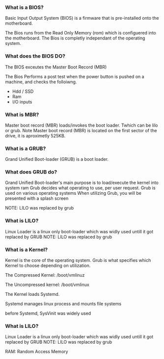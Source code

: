 

<h3> What is a BIOS? </h3>

<p> Basic Input Output System (BIOS) is a firmware that is pre-installed onto the motherboard. </p>
The Bios runs from the Read Only Memory (rom) which is configuered into the motherboard.
The Bios is completly independant of the operating system.


<h3> What does the BIOS DO? </h3>
The BIOS exceutes the Master Boot Record (MBR)

The Bios Performs a post test when the power button is pushed on a machine, and checks the folloiwng. 
- Hdd / SSD
- Ram
- I/O inputs



<h3> What is MBR? </h3>

Master boot record (MBR) loads/invokes the boot loader. Twhich can be lilo or grub.
Note Master boot record (MBR) is located on the first sector of the drive, it is aproximetly 525KB.


<h3> What is a GRUB? </h3>
Grand Unified Boot-loader (GRUB) is a boot loader.

<h3> What does GRUB do? </h3>
Grand Unified Boot-loader's main purpose is to load/execute the kernel into system ram 
Grub decides what operating to use, per user request. 
Grub is used on various operating systems
When utilizing Grub, you will be presented with a splash screen

NOTE: LILO was replaced by grub

<h3> What is LILO? </h3>
Linux Loader is a linux only boot-loader which was widly used untill it got replaced by GRUB
NOTE: LILO was replaced by grub

<h3> What is a Kernel? </h3>
Kernel is the core of the operating system.
Grub is what specifies which Kernel to choose depending on utilization.

The Compressed Kernel: 
/boot/vmlinuz

The Uncompressed kernel:
/boot/vmlinux


The Kernel loads Systemd.

Systemd manages linux process and mounts file systems

before Systemd, SysVinit was widely used 


<h3> What is LILO? </h3>
Linux Loader is a linux only boot-loader which was widly used untill it got replaced by GRUB
NOTE: LILO was replaced by grub






RAM: 
Random Access Memory


